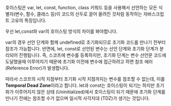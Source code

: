 호이스팅은 var, let, const, function, class 키워드 등을 사용해서 선언하는 모든 식별자(변수, 함수, 클래스 등)이 코드의 선두로 끌어 올려진 것처럼 동작하는 자바스크립트 고유의 특징입니다.

우선 let,const와 var의 호이스팅 방식의 차이를 봐야합니다.

var의 경우 선언 단계와 함께 undefined로 초기화되므로 초기화 코드를 만나기 전부터 참조가 가능합니다.
반면에, let, const로 선언된 변수는 선언 단계와 초기화 단계가 분리되어 진행됩니다. 즉, 스코프에 변수를 등록하지만, 초기화 단계는 변수 선언문 코드에 도달했을때 이루어지기 때문에 초기화 이전에 변수에 접근하려고 하면 참조 에러(Reference Error)가 발생합니다.

따라서 스코프의 시작 지점부터 초기화 시작 지점까지는 변수를 참조할 수 없는데, 이를 **Temporal Dead Zone**이라고 합니다. let과 const는 호이스팅이 되기는 하지만 초기화가 이루어지지 않은 상태 (Uninitialized)에서 호이스팅이 되기 때문에 초기화 단계를 만나기 전에는 참조할 수가 없으며 일시적 사각지대 (TDZ)가 생기는 것입니다.